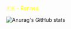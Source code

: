 <div style="color: yellow;">🇫🇷 - Rennes</div>

![Anurag's GitHub stats](https://github-readme-stats.vercel.app/api?username=LeoOrgeval&show_icons=true&theme=dracula)
